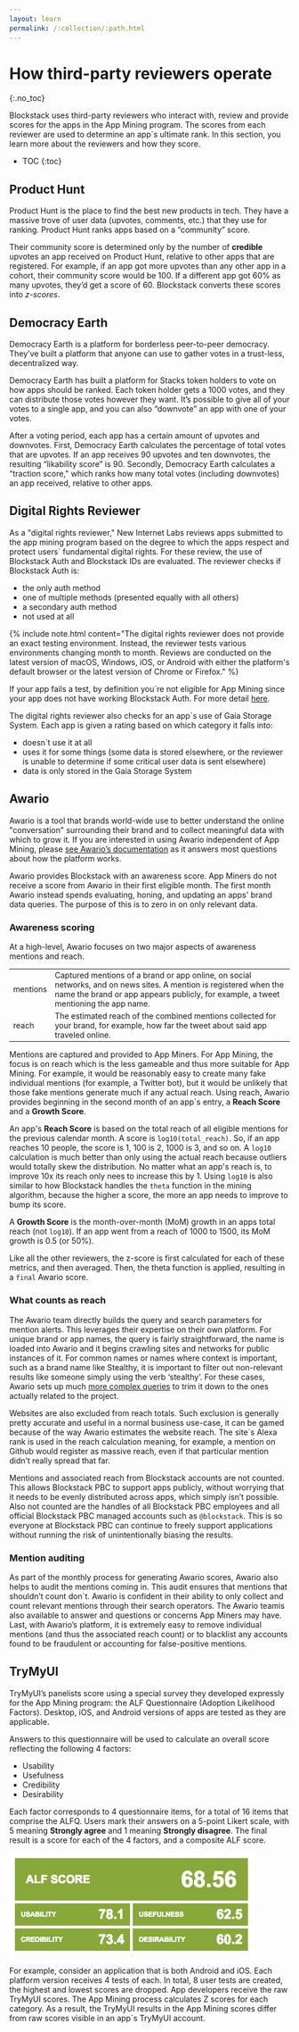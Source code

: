 ```yaml
---
layout: learn
permalink: /:collection/:path.html
---
```

# How third-party reviewers operate
{:.no_toc}

Blockstack uses third-party reviewers who interact with, review and provide scores for the apps in the App Mining program. The scores from each reviewer are used to determine an app`s ultimate rank. In this section, you learn more about the reviewers and how they score.

* TOC
{:toc}

## Product Hunt

Product Hunt is the place to find the best new products in tech. They have a massive trove of user data (upvotes, comments, etc.) that they use for ranking. Product Hunt ranks apps based on a “community” score.

Their community score is determined only by the number of **credible** upvotes an app received on Product Hunt, relative to other apps that are registered. For example, if an app got more upvotes than any other app in a cohort, their community score would be 100. If a different app got 60% as many upvotes, they’d get a score of 60. Blockstack converts these scores into *z-scores*.


## Democracy Earth

Democracy Earth is a platform for borderless peer-to-peer democracy. They’ve
built a platform that anyone can use to gather votes in a trust-less,
decentralized way.

Democracy Earth has built a platform for Stacks token holders to vote on how
apps should be ranked. Each token holder gets a 1000 votes, and they can
distribute those votes however they want. It’s possible to give all of your
votes to a single app, and you can also “downvote” an app with one of your
votes.

After a voting period, each app has a certain amount of upvotes and downvotes.
First, Democracy Earth calculates the percentage of total votes that are
upvotes. If an app receives 90 upvotes and ten downvotes, the resulting
“likability score” is 90. Secondly, Democracy Earth calculates a “traction
score," which ranks how many total votes (including downvotes) an app received,
relative to other apps.

## Digital Rights Reviewer 

As a "digital rights reviewer," New Internet Labs reviews apps submitted to the app mining program based on the degree to which the apps respect and protect users` fundamental digital rights. For these review, the use of Blockstack Auth and Blockstack IDs are evaluated. The reviewer checks if Blockstack Auth is:

- the only auth method
- one of multiple methods (presented equally with all others)
- a secondary auth method
- not used at all


{% include note.html content="The digital rights reviewer does not provide an exact testing environment. Instead, the reviewer tests various environments changing month to month. Reviews are conducted on the latest version of macOS, Windows, iOS, or Android with either the platform's default browser or the latest version of Chrome or Firefox." %} 

If your app fails a test, by definition you`re not eligible for App Mining since your app does not have working Blockstack Auth. For more detail [here](https://github.com/blockstack/app-mining/blob/master/DigitalRightsAuthScoringCriteria.pdf). 

The digital rights reviewer also checks for an app`s use of Gaia Storage System. Each app is given a rating based on which category it falls into:

- doesn`t use it at all
- uses it for some things (some data is stored elsewhere, or the reviewer is unable to determine if some critical user data is sent elsewhere)
- data is only stored in the Gaia Storage System

## Awario 

Awario is a tool that brands world-wide use to better understand the online "conversation" surrounding their brand and to collect meaningful data with which to grow it. If you are interested in using Awario independent of App Mining, please [see Awario’s documentation](https://awario.com/help/) as it answers most questions about how the platform works.

Awario provides Blockstack with an awareness score. App Miners do not receive a score from Awario in their first eligible month. The first month Awario instead spends evaluating, honing, and updating an apps' brand data queries. The purpose of this is to zero in on only relevant data. 

### Awareness scoring

At a high-level, Awario focuses on two major aspects of awareness mentions and reach.

<table class="uk-table">
  <tr>
    <td>mentions</td>
    <td>Captured mentions of a brand or app online, on social networks, and on news sites. A mention is registered when the name the brand or app appears publicly, for example, a tweet mentioning the app name.</td>
  </tr>
  <tr>
    <td>reach</td>
    <td>The estimated reach of the combined mentions collected for your brand, for example, how far the tweet about said app traveled online.</td>
  </tr>
</table>

Mentions are captured and provided to App Miners. For App Mining, the focus is on reach which is the less gameable and thus more suitable for App Mining. For example, it would be reasonably easy to create many fake individual mentions (for example, a Twitter bot), but it would be unlikely that those fake mentions generate much if any actual reach. Using reach, Awario provides beginning in the second month of an app`s entry, a **Reach Score** and a **Growth Score**.

An app's **Reach Score** is based on the total reach of all eligible mentions for the previous calendar month. A score is `log10(total_reach)`. So, if an app reaches 10 people, the score is 1, 100 is 2, 1000 is 3, and so on. A `log10` calculation is much better than only using the actual reach because outliers would totally skew the distribution. No matter what an app's reach is, to improve 10x its reach only nees to increase this by 1. Using `log10` is also similar to how Blockstack handles the `theta` function in the mining algorithm, because the higher a score, the more an app needs to improve to bump its score.

A **Growth Score** is the month-over-month (MoM) growth in an apps total reach (not `log10`). If an app went from a reach of 1000 to 1500, its MoM growth is 0.5 (or 50%). 

Like all the other reviewers, the z-score is first calculated for each of these metrics, and then averaged. Then, the theta function is applied, resulting in a `final` Awario score.

### What counts as reach

The Awario team directly builds the query and search parameters for mention alerts. This leverages their expertise on their own platform. For unique brand or app names, the query is fairly straightforward, the name is loaded into Awario and it begins crawling sites and networks for public instances of it. For common names or names where context is important, such as a brand name like Stealthy, it is  important to filter out non-relevant results like someone simply using the verb ‘stealthy’. For these cases, Awario sets up much [more complex queries](https://awario.com/help/boolean-search/boolean-syntax-and-operators/) to trim it down to the ones actually related to the project. 

Websites are also excluded from reach totals. Such exclusion is generally pretty accurate and useful in a normal business use-case, it can be gamed because of the way Awario estimates the website reach. The site`s Alexa rank is used in the reach calculation meaning, for example, a mention on Github would register as massive reach, even if that particular mention didn’t really spread that far.

Mentions and associated reach from Blockstack accounts are not counted. This allows Blockstack PBC to support apps publicly, without worrying that it needs to be evenly distributed across apps, which simply isn’t possible. Also not counted are the handles of all Blockstack PBC employees and all official Blockstack PBC managed accounts such as `@blockstack`. This is so everyone at Blockstack PBC can continue to freely support applications without running the risk of unintentionally biasing the results.

### Mention auditing

As part of the monthly process for generating Awario scores, Awario also helps to audit the mentions coming in. This audit ensures that mentions that shouldn’t count don`t. Awario is confident in their ability to only collect and count relevant mentions through their search operators. The Awario teamis also available to answer and questions or concerns App Miners may have. Last, with Awario’s platform, it is extremely easy to remove individual mentions (and thus the associated reach count) or to blacklist any accounts found to be fraudulent or accounting for false-positive mentions.

## TryMyUI

TryMyUI’s panelists score using a special survey they developed expressly for the App Mining program: the ALF Questionnaire (Adoption Likelihood Factors). Desktop, iOS, and Android versions of apps are tested as they are applicable.

Answers to this questionnaire will be used to calculate an overall score reflecting the following 4 factors:

* Usability
* Usefulness
* Credibility
* Desirability

Each factor corresponds to 4 questionnaire items, for a total of 16 items that comprise the ALFQ. Users mark their answers on a 5-point Likert scale, with 5 meaning **Strongly agree** and 1 meaning **Strongly disagree**. The final result is a score for each of the 4 factors, and a composite ALF score.

<img src="images/alf-score.png" alt="">

For example, consider an application that is both Android and iOS. Each platform version receives 4 tests of each. In total, 8 user tests are created, the highest and lowest scores are dropped. App developers receive the raw TryMyUI scores. The App Mining process calculates Z scores for each category. As a result, the TryMyUI results in the App Mining scores differ from raw scores visible in an app`s TryMyUI account.
